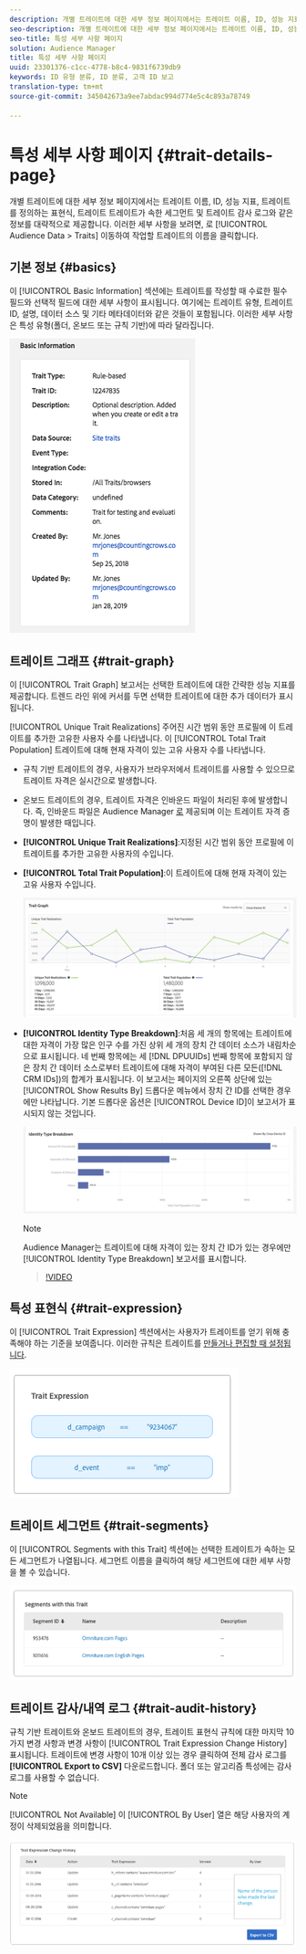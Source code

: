 ```yaml
---
description: 개별 트레이트에 대한 세부 정보 페이지에서는 트레이트 이름, ID, 성능 지표, 트레이트를 정의하는 표현식, 트레이트 트레이트가 속한 세그먼트 및 트레이트 감사 로그와 같은 정보를 대략적으로 제공합니다. 이러한 세부 사항을 보려면 대상 데이터 > 트레이트로 이동하여 작업할 트레이트의 이름을 클릭합니다.
seo-description: 개별 트레이트에 대한 세부 정보 페이지에서는 트레이트 이름, ID, 성능 지표, 트레이트를 정의하는 표현식, 트레이트 트레이트가 속한 세그먼트 및 트레이트 감사 로그와 같은 정보를 대략적으로 제공합니다. 이러한 세부 사항을 보려면 대상 데이터 > 트레이트로 이동하여 작업할 트레이트의 이름을 클릭합니다.
seo-title: 특성 세부 사항 페이지
solution: Audience Manager
title: 특성 세부 사항 페이지
uuid: 23301376-c1cc-4778-b8c4-9831f6739db9
keywords: ID 유형 분류, ID 분류, 고객 ID 보고
translation-type: tm+mt
source-git-commit: 345042673a9ee7abdac994d774e5c4c893a78749

---
```



# 특성 세부 사항 페이지 {#trait-details-page}

개별 트레이트에 대한 세부 정보 페이지에서는 트레이트 이름, ID, 성능 지표, 트레이트를 정의하는 표현식, 트레이트 트레이트가 속한 세그먼트 및 트레이트 감사 로그와 같은 정보를 대략적으로 제공합니다. 이러한 세부 사항을 보려면, 로 [!UICONTROL Audience Data > Traits] 이동하여 작업할 트레이트의 이름을 클릭합니다.

## 기본 정보 {#basics}

이 [!UICONTROL Basic Information] 섹션에는 트레이트를 작성할 때 수료한 필수 필드와 선택적 필드에 대한 세부 사항이 표시됩니다. 여기에는 트레이트 유형, 트레이트 ID, 설명, 데이터 소스 및 기타 메타데이터와 같은 것들이 포함됩니다. 이러한 세부 사항은 특성 유형(폴더, 온보드 또는 규칙 기반)에 따라 달라집니다.

![](assets/basicInfo.png)

## 트레이트 그래프 {#trait-graph}

이 [!UICONTROL Trait Graph] 보고서는 선택한 트레이트에 대한 간략한 성능 지표를 제공합니다. 트렌드 라인 위에 커서를 두면 선택한 트레이트에 대한 추가 데이터가 표시됩니다.

[!UICONTROL Unique Trait Realizations] 주어진 시간 범위 동안 프로필에 이 트레이트를 추가한 고유한 사용자 수를 나타냅니다. 이 [!UICONTROL Total Trait Population] 트레이트에 대해 현재 자격이 있는 고유 사용자 수를 나타냅니다.

* 규칙 기반 트레이트의 경우, 사용자가 브라우저에서 트레이트를 사용할 수 있으므로 트레이트 자격은 실시간으로 발생합니다.
* 온보드 트레이트의 경우, 트레이트 자격은 인바운드 파일이 처리된 후에 발생합니다. 즉, 인바운드 파일은 Audience Manager [로](../../faq/faq-inbound-data-ingestion.md) 제공되며 이는 트레이트 자격 증명이 발생한 때입니다.
* **[!UICONTROL Unique Trait Realizations]**:지정된 시간 범위 동안 프로필에 이 트레이트를 추가한 고유한 사용자의 수입니다.
* **[!UICONTROL Total Trait Population]**:이 트레이트에 대해 현재 자격이 있는 고유 사용자 수입니다.

   ![트레이트 그래프](assets/trait-summary.png)

* **[!UICONTROL Identity Type Breakdown]**:처음 세 개의 항목에는 트레이트에 대한 자격이 가장 많은 인구 수를 가진 상위 세 개의 장치 간 데이터 소스가 내림차순으로 표시됩니다. 네 번째 항목에는 세 [!DNL DPUUIDs] 번째 항목에 포함되지 않은 장치 간 데이터 소스로부터 트레이트에 대해 자격이 부여된 다른 모든([!DNL CRM IDs])의 합계가 표시됩니다. 이 보고서는 페이지의 오른쪽 상단에 있는 [!UICONTROL Show Results By] 드롭다운 메뉴에서 장치 간 ID를 선택한 경우에만 나타납니다. 기본 드롭다운 옵션은 [!UICONTROL Device ID]이 보고서가 표시되지 않는 것입니다.

   ![트레이트 그래프](assets/trait-identity.png)
   > [!NOTE]
   > Audience Manager는 트레이트에 대해 자격이 있는 장치 간 ID가 있는 경우에만 [!UICONTROL Identity Type Breakdown] 보고서를 표시합니다.

   >[!VIDEO](https://video.tv.adobe.com/v/27977/?captions=kor)

## 특성 표현식 {#trait-expression}

이 [!UICONTROL Trait Expression] 섹션에서는 사용자가 트레이트를 얻기 위해 충족해야 하는 기준을 보여줍니다. 이러한 규칙은 트레이트를 [만들거나 편집할 때 설정됩니다](../../features/traits/about-trait-builder.md).

![](assets/traitExpression.png)

## 트레이트 세그먼트 {#trait-segments}

이 [!UICONTROL Segments with this Trait] 섹션에는 선택한 트레이트가 속하는 모든 세그먼트가 나열됩니다. 세그먼트 이름을 클릭하여 해당 세그먼트에 대한 세부 사항을 볼 수 있습니다.

![](assets/traitSegments.png)

## 트레이트 감사/내역 로그 {#trait-audit-history}

규칙 기반 트레이트와 온보드 트레이트의 경우, 트레이트 표현식 규칙에 대한 마지막 10가지 변경 사항과 변경 사항이 [!UICONTROL Trait Expression Change History] 표시됩니다. 트레이트에 변경 사항이 10개 이상 있는 경우 클릭하여 전체 감사 로그를 **[!UICONTROL Export to CSV]** 다운로드합니다. 폴더 또는 알고리즘 특성에는 감사 로그를 사용할 수 없습니다.

>[!NOTE]
>
>[!UICONTROL Not Available] 이 [!UICONTROL By User] 열은 해당 사용자의 계정이 삭제되었음을 의미합니다.

![](assets/traitHistory.png)